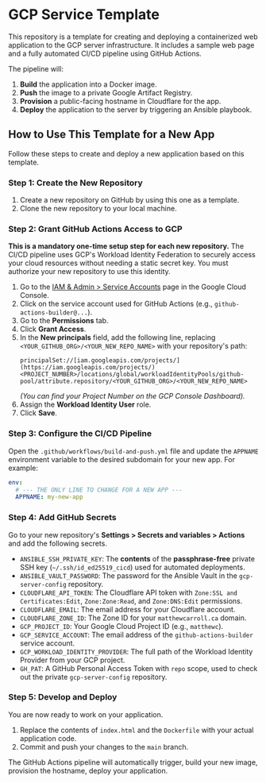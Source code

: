 # GCP Service Template

This repository is a template for creating and deploying a containerized web application to the GCP server infrastructure. It includes a sample web page and a fully automated CI/CD pipeline using GitHub Actions.

The pipeline will:
1.  **Build** the application into a Docker image.
2.  **Push** the image to a private Google Artifact Registry.
3.  **Provision** a public-facing hostname in Cloudflare for the app.
4.  **Deploy** the application to the server by triggering an Ansible playbook.

## How to Use This Template for a New App

Follow these steps to create and deploy a new application based on this template.

### Step 1: Create the New Repository

1.  Create a new repository on GitHub by using this one as a template.
2.  Clone the new repository to your local machine.

### Step 2: Grant GitHub Actions Access to GCP

**This is a mandatory one-time setup step for each new repository.** The CI/CD pipeline uses GCP's Workload Identity Federation to securely access your cloud resources without needing a static secret key. You must authorize your new repository to use this identity.

1.  Go to the [IAM & Admin > Service Accounts](https://console.cloud.google.com/iam-admin/serviceaccounts) page in the Google Cloud Console.
2.  Click on the service account used for GitHub Actions (e.g., `github-actions-builder@...`).
3.  Go to the **Permissions** tab.
4.  Click **Grant Access**.
5.  In the **New principals** field, add the following line, replacing `<YOUR_GITHUB_ORG>/<YOUR_NEW_REPO_NAME>` with your repository's path:
    ```
    principalSet://[iam.googleapis.com/projects/](https://iam.googleapis.com/projects/)<PROJECT_NUMBER>/locations/global/workloadIdentityPools/github-pool/attribute.repository/<YOUR_GITHUB_ORG>/<YOUR_NEW_REPO_NAME>
    ```
    *(You can find your Project Number on the GCP Console Dashboard).*
6.  Assign the **Workload Identity User** role.
7.  Click **Save**.

### Step 3: Configure the CI/CD Pipeline

Open the `.github/workflows/build-and-push.yml` file and update the `APPNAME` environment variable to the desired subdomain for your new app. For example:
```yaml
env:
  # --- THE ONLY LINE TO CHANGE FOR A NEW APP ---
  APPNAME: my-new-app
```

### Step 4: Add GitHub Secrets

Go to your new repository's **Settings > Secrets and variables > Actions** and add the following secrets.

* `ANSIBLE_SSH_PRIVATE_KEY`: The **contents** of the **passphrase-free** private SSH key (`~/.ssh/id_ed25519_cicd`) used for automated deployments.
* `ANSIBLE_VAULT_PASSWORD`: The password for the Ansible Vault in the `gcp-server-config` repository.
* `CLOUDFLARE_API_TOKEN`: The Cloudflare API token with `Zone:SSL and Certificates:Edit`, `Zone:Zone:Read`, and `Zone:DNS:Edit` permissions.
* `CLOUDFLARE_EMAIL`: The email address for your Cloudflare account.
* `CLOUDFLARE_ZONE_ID`: The Zone ID for your `matthewcarroll.ca` domain.
* `GCP_PROJECT_ID`: Your Google Cloud Project ID (e.g., `matthewc`).
* `GCP_SERVICE_ACCOUNT`: The email address of the `github-actions-builder` service account.
* `GCP_WORKLOAD_IDENTITY_PROVIDER`: The full path of the Workload Identity Provider from your GCP project.
* `GH_PAT`: A GitHub Personal Access Token with `repo` scope, used to check out the private `gcp-server-config` repository.

### Step 5: Develop and Deploy

You are now ready to work on your application.

1.  Replace the contents of `index.html` and the `Dockerfile` with your actual application code.
2.  Commit and push your changes to the `main` branch.

The GitHub Actions pipeline will automatically trigger, build your new image, provision the hostname, deploy your application.
